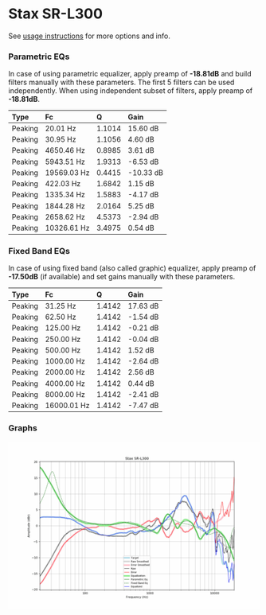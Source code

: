 # Stax SR-L300
See [usage instructions](https://github.com/jaakkopasanen/AutoEq#usage) for more options and info.

### Parametric EQs
In case of using parametric equalizer, apply preamp of **-18.81dB** and build filters manually
with these parameters. The first 5 filters can be used independently.
When using independent subset of filters, apply preamp of **-18.81dB**.

| Type    | Fc          |      Q | Gain      |
|:--------|:------------|:-------|:----------|
| Peaking | 20.01 Hz    | 1.1014 | 15.60 dB  |
| Peaking | 30.95 Hz    | 1.1056 | 4.60 dB   |
| Peaking | 4650.46 Hz  | 0.8985 | 3.61 dB   |
| Peaking | 5943.51 Hz  | 1.9313 | -6.53 dB  |
| Peaking | 19569.03 Hz | 0.4415 | -10.33 dB |
| Peaking | 422.03 Hz   | 1.6842 | 1.15 dB   |
| Peaking | 1335.34 Hz  | 1.5883 | -4.17 dB  |
| Peaking | 1844.28 Hz  | 2.0164 | 5.25 dB   |
| Peaking | 2658.62 Hz  | 4.5373 | -2.94 dB  |
| Peaking | 10326.61 Hz | 3.4975 | 0.54 dB   |

### Fixed Band EQs
In case of using fixed band (also called graphic) equalizer, apply preamp of **-17.50dB**
(if available) and set gains manually with these parameters.

| Type    | Fc          |      Q | Gain     |
|:--------|:------------|:-------|:---------|
| Peaking | 31.25 Hz    | 1.4142 | 17.63 dB |
| Peaking | 62.50 Hz    | 1.4142 | -1.54 dB |
| Peaking | 125.00 Hz   | 1.4142 | -0.21 dB |
| Peaking | 250.00 Hz   | 1.4142 | -0.04 dB |
| Peaking | 500.00 Hz   | 1.4142 | 1.52 dB  |
| Peaking | 1000.00 Hz  | 1.4142 | -2.64 dB |
| Peaking | 2000.00 Hz  | 1.4142 | 2.56 dB  |
| Peaking | 4000.00 Hz  | 1.4142 | 0.44 dB  |
| Peaking | 8000.00 Hz  | 1.4142 | -2.41 dB |
| Peaking | 16000.01 Hz | 1.4142 | -7.47 dB |

### Graphs
![](./Stax%20SR-L300.png)